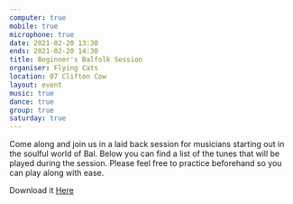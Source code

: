 ```yaml
---
computer: true
mobile: true
microphone: true
date: 2021-02-20 13:30
ends: 2021-02-20 14:30
title: Beginner's Balfolk Session
organiser: Flying Cats
location: 07 Clifton Cow
layout: event
music: true
dance: true
group: true
saturday: true
---
```

Come along and join us in a laid back session for musicians starting out in the soulful world of Bal. Below you can find a list of the tunes that will be played during the session. Please feel free to practice beforehand so you can play along with ease.

Download it [Here]({{site.baseurl}}/assets/flying_cats_tunebook.pdf)
